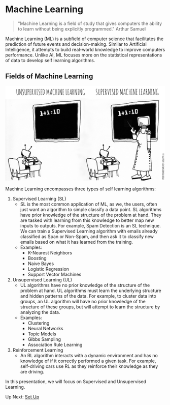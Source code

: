# Machine Learning

> "Machine Learning is a field of study that gives computers the ability to learn without being explicitly programmed."
> Arthur Samuel

Machine Learning (ML) is a subfield of computer science that facilitates the prediction of future events and decision-making. Similar to Artificial Intelligence, it attempts to build real-world knowledge to improve computers performance. Unlike AI, ML focuses more on the statistical representations of data to develop self learning algorithms.

## Fields of Machine Learning
![Comic](/images/supervised_unsupervised.png?raw=true "Comic")

Machine Learning encompasses three types of self learning algorithms:

1. Supervised Learning (SL)
	- SL is the most common application of ML, as we, the users, often just want an algorithm to simple classify a data point. SL algorithms have prior knowledge of the structure of the problem at hand. They are tasked with learning from this knowledge to better map new inputs to outputs. For example, Spam Detection is an SL technique. We can train a Supervised Learning algorithm with emails already classified as Span or Non-Spam, and then ask it to classify new emails based on what it has learned from the training.
	- Examples:
		- K-Nearest Neighbors
		- Boosting
		- Naive Bayes
		- Logistic Regression
		- Support Vector Machines
2. Unsupervised Learning (UL)
	- UL algorithms have no prior knowledge of the structure of the problem at hand. UL algorithms must learn the underlying structure and hidden patterns of the data. For example, to cluster data into groups, an UL algorithm will have no prior knowledge of the structure of these groups, but will attempt to learn the structure by analyzing the data.
	- Examples:
		- Clustering
		- Neural Networks
		- Topic Models
		- Gibbs Sampling
		- Association Rule Learning
3. Reinforcement Learning
	- An RL algorithm interacts with a dynamic environment and has no knowledge of if it correctly performed a given task. For example, self-driving cars use RL as they reinforce their knowledge as they are driving.

In this presentation, we will focus on Supervised and Unsupervised Learning.

Up Next: [Set Up](https://github.com/rpcrimi/Scikit_Learn/blob/master/markdown/set_up.md)